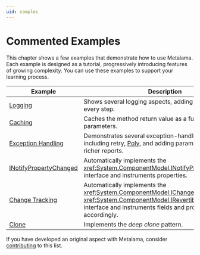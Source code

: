 ```yaml
---
uid: samples
---
```


# Commented Examples

This chapter shows a few examples that demonstrate how to use Metalama. Each example is designed as a tutorial, progressively introducing features of growing complexity. You can use these examples to support your learning process.

| Example                               | Description                                                                                                     |
|---------------------------------------|-----------------------------------------------------------------------------------------------------------------|
| [Logging](log/README.md)              | Shows several logging aspects, adding complexity at every step.                                                |
| [Caching](caching/README.md)          | Caches the method return value as a function of its parameters.                                                 |
| [Exception Handling](exception-handling/README.md) | Demonstrates several exception-handling strategies, including retry, [Poly](https://github.com/App-vNext/Polly), and adding parameter values for richer reports. |
| [INotifyPropertyChanged](notifypropertychanged/README.md) | Automatically implements the <xref:System.ComponentModel.INotifyPropertyChanged> interface and instruments properties. |
| [Change Tracking](change-tracking/README.md)              | Automatically implements the <xref:System.ComponentModel.IChangeTracking> or <xref:System.ComponentModel.IRevertibleChangeTracking> interface and instruments fields and properties accordingly.                      |
| [Clone](clone/README.md)              | Implements the _deep clone_ pattern.                                                                             |

<!--
| [ToString](tostring/README.md)        | Implements the <xref:System.Object.ToString*> method.                                                           |
| [Enum View-Model](enum-viewmodel/README.md) | Creates a view-model class to wrap an enum value.                                                                |
| [Optional Value Type](optional-value/README.md) | Transforms automatic properties of a type to make them store and represent a flag indicating whether they have been set or they are still at their default value. |
-->

If you have developed an original aspect with Metalama, consider [contributing](contributing.md) to this list.
